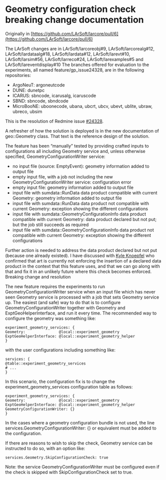 Geometry configuration check breaking change documentation
==========================================================================================================================

Originally in [https://github.com/LArSoft/larcore/pull/6](https://github.com/LArSoft/larcore/pull/6)

The LArSoft changes are in LArSoft/larcoreobj\#9, LArSoft/larcorealg\#12, LArSoft/lardataalg\#18, LArSoft/lardata\#12, LArSoft/larevt\#10, LArSoft/larsim\#56, LArSoft/larreco\#24, LArSoft/larexamples\#5 and LArSoft/lareventdisplay\#10
The branches offered for evaluation to the experiments, all named feature/gp\_issue24328, are in the following repositories:

-   ArgoNeuT: argoneutcode
-   DUNE: dunetpc
-   ICARUS: sbncode, icarusalg, icaruscode
-   SBND: sbncode, sbndcode
-   MicroBooNE: uboonecode, ubana, ubcrt, ubcv, ubevt, ublite, ubraw, ubreco, ubsim

This is the resolution of Redmine issue [\#24328](/redmine/issues/24328 "Bug: Fix Geometry service feature reloading the geometry at begin of run (Closed)").

A refresher of how the solution is deployed is in the new documentation of geo::Geometry class. That text is the reference design of the solution.

The feature has been “manually” tested by providing crafted inputs to configurations all including Geometry service and, unless otherwise specified, GeometryConfigurationWriter service:

-   no input file (source: EmptyEvent): geometry information added to output file
-   empty input file, with a job not including the new GeometryConfigurationWriter service: configuration error
-   empty input file: geometry information added to output file
-   input file with sumdata::RunData data product compatible with current Geometry: geometry information added to output file
-   input file with sumdata::RunData data product not compatible with current Geometry: exception showing the different configurations
-   input file with sumdata::GeometryConfigurationInfo data product compatible with current Geometry: data product declared but not put; but the job still succeeds as required
-   input file with sumdata::GeometryConfigurationInfo data product not compatible with current Geometry: exception showing the different configurations

Further action is needed to address the data product declared but not put (because one already existed). I have discussed with [Kyle Knoepfel](/redmine/users/1308) who confirmed that art is currently not enforcing the insertion of a declared data product in the context that this feature uses, and that we can go along with that and fix it in an unlikely future where this check becomes enforced.
Breaking change and resolution

The new feature requires the experiments to run GeometryConfigurationWriter service when an input file which has never seen Geometry service is processed with a job that sets Geometry service up. The easiest (and safe) way to do that is to configure GeometryConfigurationWriter together with Geometry and ExptGeoHelperInterface, and run it every time.
The recommended way to configure the geometry was something like:

    experiment_geometry_services: {
    Geometry:               @local::experiment_geometry
    ExptGeoHelperInterface: @local::experiment_geometry_helper
    }

with the user configurations including something like:

    services: {
    @table::experiment_geometry_services
    # ...
    }

In this scenario, the configuration fix is to change the experiment\_geometry\_services configuration table as follows:

    experiment_geometry_services: {
    Geometry:               @local::experiment_geometry
    ExptGeoHelperInterface: @local::experiment_geometry_helper
    GeometryConfigurationWriter: {}
    }

In the cases where a geometry configuration bundle is not used, the line services.GeometryConfigurationWriter: {} or equivalent must be added to the configuration.

If there are reasons to wish to skip the check, Geometry service can be instructed to do so, with an option like:

    services.Geometry.SkipConfigurationCheck: true

Note: the service GeometryConfigurationWriter must be configured even if the check is skipped with SkipConfigurationCheck set to true.
